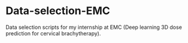 # Data-selection-EMC
Data selection scripts for my internship at EMC (Deep learning 3D dose prediction for cervical brachytherapy). 
